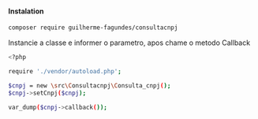 #### Instalation

```sh
composer require guilherme-fagundes/consultacnpj
```

Instancie a classe e informer o parametro, apos chame o metodo Callback


```sh
<?php

require './vendor/autoload.php';

$cnpj = new \src\Consultacnpj\Consulta_cnpj();
$cnpj->setCnpj($cnpj);

var_dump($cnpj->callback());
```






